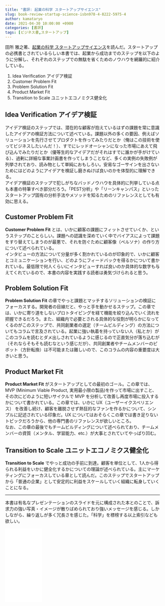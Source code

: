 ```yaml
---
title: "書評: 起業の科学 スタートアップサイエンス"
slug: book-review-startup-science-isbn978-4-8222-5975-4
author: kamataryo
date: 2021-04-30 10:00:00 +0900
categories: [書評]
tags: [ビジネス書,スタートアップ]
---
```

田所 雅之著、[起業の科学 スタートアップサイエンス](https://www.amazon.co.jp/dp/B0777H17WD/ref=dp-kindle-redirect?_encoding=UTF8&btkr=1)を読んだ。スタートアップの必携書とされているらしい本書では、起業から成功までのステップを以下のように分解し、それぞれのステップでの無駄を省くためのノウハウを網羅的に紹介している。

1. Idea Verification アイデア検証
2. Customer Problem Fit
3. Problem Solution Fit
4. Product Market Fit
5. Transition to Scale ユニットエコノミクス健全化

## Idea Verification アイデア検証

アイデア検証のステップでは、潜在的な顧客が抱えているはずの課題を常に意識したアイデアの検証方法について述べている。課題以外の多くの要因、例えばソリューションを先行させてプロダクトを作ってみたりだとか（俺はこの技術を使ってビジネスしたいんだ！）、すでにレッドオーシャンになった市場にあえて飛び込んでみたりだとか（優等生的なアイデアだがそれはすでに誰かが手がけている）、過剰に詳細な事業計画書を作ってしまうことなど、多くの実例の失敗例が列挙されており、読み物として単純におもしろい。安易なゴーサインを出さないためにはどのようにアイデアを検証し磨きぬけば良いのかを体型的に理解できる。  
アイデア検証のステップで犯しがちなバッドノウハウを具体的に列挙している点も本書の特筆すべき部分だろう。「PEST分析」や「リーンキャンパス」といったスタートアップ固有の分析手法やメソッドを知るためのリファレンスとしても有効に思える。

## Customer Problem Fit

**Customer Problem Fit** とは、いかに顧客の課題にフィットさせていくか、というステップのことらしい。課題への認識を深めていく中でバイアスによって課題をすり替えてしまうのが最悪で、それを防ぐために顧客像（ペルソナ）の作り方について述べられている。  
インタビューの方法について分量が多く割かれているのが印象的で、いかに顧客とコミュニケーションを行い、どのようにフィードバックを得るかについて書かれている。最低限で何人くらいにインタビューすれば良いのか具体的な数字も与えてくれているので、本書の内容を実践する読者は勇気づけられると思う。

## Problem Solution Fit

**Problem Solution Fit** の章でやっと課題とマッチするソリューションの検証にフォーカスする。開発者の目線だと、やっと手を動かせるステップ。この章では、いかに寄り道をしないプロトタイピングを経て機能を絞り込んでいく流れを把握できるだろう。また、組織内で必要とされる具体的な役割が明らかになってくるのがこのステップで、共同創業者の選定（チームビルディング）の方法についてもコラムで言及されている。起業に強い執着を持っていない人（私とか）がこのコラムを読むとダメ出しされているように感じるので正直気分が落ち込むが（それならそもそも読むなという感じだが）、共同創業者やチームメンバーのピボット（方針転換）は不可能または難しいので、このコラムの内容の重要度は大きいと思う。

## Product Market Fit

**Product Market Fit** がスタートアップとしての最初のゴール。この章では、MVP (Minimum Viable Product, 実用最小限の製品)を作って市場に出すこと、その次にどのように短いサイクルで MVP を分析して改善し再度市場に投入するかについて書かれている。この章では、いかに UX（ユーザーイクスペリエンス） を改善し続け、顧客を離脱させず熱狂的なファンを作るかについて、シンプルに記述されている印象だ。UX についてはおそらくこの章では書き足りないトピックだろうから、他の専門書のリファレンスが欲しいところ。  
なお、この章の最後でもチームビルディングについて述べられており、チームメンバーの資質（メンタル、学習能力、etc.）が大事とされていてやっぱり凹む。

## Transition to Scale ユニットエコノミクス健全化

**Transition to Scale** でやっと成功の手前に到達。顧客を単位として、1人から得られる利益をいかに健全化するかについての理論が述べられている。主にマーケティングにフォーカスしている章として読んだ。このステップでスタートアップから「普通の企業」として安定的に利益をスケールしていく組織に転身していくことになる。

---
本書は有名なプレゼンテーションのスライドを元に構成された本とのことで、訴求力の強い写真・イメージが散りばめられており強いメッセージを感じる。しかしながら、繰り返しが多く冗長さを感じた。「科学」を標榜する以上索引なども欲しい。

<iframe style="width:120px;height:240px;" marginwidth="0" marginheight="0" scrolling="no" frameborder="0" src="//rcm-fe.amazon-adsystem.com/e/cm?lt1=_blank&bc1=000000&IS2=1&bg1=FFFFFF&fc1=000000&lc1=0000FF&t=kamataryo09-22&language=ja_JP&o=9&p=8&l=as4&m=amazon&f=ifr&ref=as_ss_li_til&asins=4822259757&linkId=81663973a7d8261df053edfb3645cd47"></iframe>
